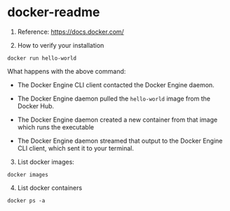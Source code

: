 # docker-readme
1. Reference: https://docs.docker.com/

2. How to verify your installation
```
docker run hello-world
```
What happens with the above command:
 
* The Docker Engine CLI client contacted the Docker Engine daemon.

* The Docker Engine daemon pulled the `hello-world` image from the Docker Hub.

* The Docker Engine daemon created a new container from that image which runs the
executable

* The Docker Engine daemon streamed that output to the Docker Engine CLI client, which sent it
to your terminal.

3. List docker images:

```
docker images
```

4. List docker containers

```
docker ps -a
```
